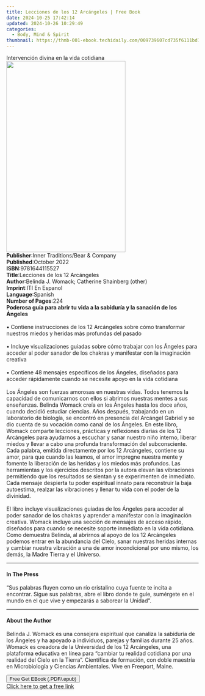 ```yaml
---
title: Lecciones de los 12 Arcángeles | Free Book
date: 2024-10-25 17:42:14
updated: 2024-10-26 10:29:49
categories:
  - Body, Mind & Spirit
thumbnail: https://thmb-001-ebook.techidaily.com/009739607cd735f6111bd1d5b1105d5eb0ba6dc64a0066a3fbd3208722f0a53a.jpg
---
```

<main id="book-container">
  <div class="flex flex-col">
    <div class="book-brief flex-1 py-6 px-4 sm:p-6 md:py-10 md:px-8">
      <!-- brief-->
      <div class="book-brief-main">
        Intervención divina en la vida cotidiana
      </div>
    </div>
    <div
      class="book-meta-info flex-1 grid gap-4 col-start-1 col-end-3 row-start-1 sm:mb-6 sm:grid-cols-4 lg:gap-6 lg:col-start-2 lg:row-end-6 lg:row-span-6 lg:mb-0"
    >
      <div
        class="book-meta-info-left place-content-center mt-4 p-4 text-sm leading-6 col-start-2 col-span-2 dark:text-slate-400"
      >
        <img
          class="w-full h-500 object-cover rounded-lg sm:h-255 sm:col-span-2 lg:col-span-full"
          src="https://img-001-ebook.techidaily.com/f3b40064e0999055130a8bf5613826efb63565e413faabb0a69c1451f8444b8f.jpg"
          alt=""
          width="312"
          height="500"
        />
      </div>
      <div
        class="book-meta-info-right mt-2 col-start-1 row-start-2 col-span-3 self-center"
      >
        <!-- meta data  -->
        <div class="flex flex-col px-4 md:px-8">
          <div class="flex-1">
            <strong>Publisher</strong>:<span class="px-2"
              >Inner Traditions/Bear &amp; Company</span
            >
          </div>
          <div class="flex-1">
            <strong>Published</strong>:<span class="px-2">October 2022</span>
          </div>
          <div class="flex-1">
            <strong>ISBN</strong>:<span class="px-2">9781644115527</span>
          </div>
          <div class="flex-1">
            <strong>Title</strong>:<span class="px-2"
              >Lecciones de los 12 Arcángeles</span
            >
          </div>
          <div class="flex-1">
            <strong>Author</strong>:<span class="px-2"
              >Belinda J. Womack; Catherine Shainberg (other)</span
            >
          </div>
          <div class="flex-1">
            <strong>Imprint</strong>:<span class="px-2">ITI En Espanol</span>
          </div>
          <div class="flex-1">
            <strong>Language</strong>:<span class="px-2">Spanish</span>
          </div>
          <div class="flex-1">
            <strong>Number of Pages</strong>:<span class="px-2">224</span>
          </div>
        </div>
      </div>
    </div>
    <div class="book-description flex-1 py-6 px-4 sm:p-6 md:py-10 md:px-8">
      <div class="book-description-main">
        <div accordion-content="" id="description">
          <b
            >Poderosa guía para abrir tu vida a la sabiduría y la sanación de
            los Ángeles</b
          ><br /><br />• Contiene instrucciones de los 12 Arcángeles sobre cómo
          transformar nuestros miedos y heridas más profundas del pasado<br /><br />•
          Incluye visualizaciones guiadas sobre cómo trabajar con los Ángeles
          para acceder al poder sanador de los chakras y manifestar con la
          imaginación creativa<br /><br />• Contiene 48 mensajes específicos de
          los Ángeles, diseñados para acceder rápidamente cuando se necesite
          apoyo en la vida cotidiana<br /><br />Los Ángeles son fuerzas amorosas
          en nuestras vidas. Todos tenemos la capacidad de comunicarnos con
          ellos si abrimos nuestras mentes a sus enseñanzas. Belinda Womack
          creía en los Ángeles hasta los doce años, cuando decidió estudiar
          ciencias. Años después, trabajando en un laboratorio de biología, se
          encontró en presencia del Arcángel Gabriel y se dio cuenta de su
          vocación como canal de los Ángeles. En este libro, Womack comparte
          lecciones, prácticas y reflexiones diarias de los 12 Arcángeles para
          ayudarnos a escuchar y sanar nuestro niño interno, liberar miedos y
          llevar a cabo una profunda transformación del subconsciente. Cada
          palabra, emitida directamente por los 12 Arcángeles, contiene su amor,
          para que cuando las leamos, el amor impregne nuestra mente y fomente
          la liberación de las heridas y los miedos más profundos. Las
          herramientas y los ejercicios descritos por la autora elevan las
          vibraciones permitiendo que los resultados se sientan y se
          experimenten de inmediato. Cada mensaje despierta tu poder espiritual
          innato para reconstruir la baja autoestima, realzar las vibraciones y
          llenar tu vida con el poder de la divinidad. <br /><br />El libro
          incluye visualizaciones guiadas de los Ángeles para acceder al poder
          sanador de los chakras y aprender a manifestar con la imaginación
          creativa. Womack incluye una sección de mensajes de acceso rápido,
          diseñados para cuando se necesite soporte inmediato en la vida
          cotidiana. Como demuestra Belinda, al abrirnos al apoyo de los 12
          Arcángeles podemos entrar en la abundancia del Cielo, sanar nuestras
          heridas internas y cambiar nuestra vibración a una de amor
          incondicional por uno mismo, los demás, la Madre Tierra y el Universo.
        </div>
        <div class="accordion-fader"></div>
      </div>
    </div>
    <div class="book-excerpts flex-1 py-6 px-4 sm:p-6 md:py-10 md:px-8">
      <!-- excerpts-->
      <div class="book-excerpts-main">
        <hr />
        <h4 class="placeholder placeholder-heading">
          <span>In The Press</span>
        </h4>
        <p>
          “Sus palabras fluyen como un río cristalino cuya fuente te incita a
          encontrar. Sigue sus palabras, abre el libro donde te guíe, sumérgete
          en el mundo en el que vive y empezarás a saborear la Unidad”.
        </p>
      </div>
    </div>
    <div class="book-about-author flex-1 py-6 px-4 sm:p-6 md:py-10 md:px-8">
      <!-- about author-->
      <div class="book-main-author-main">
        <hr />
        <h4 class="placeholder placeholder-heading">
          <span>About the Author</span>
        </h4>
        <p>
          Belinda J. Womack es una consejera espiritual que canaliza la
          sabiduría de los Ángeles y ha apoyado a individuos, parejas y familias
          durante 25 años. Womack es creadora de la Universidad de los 12
          Arcángeles, una plataforma educativa en línea para “cambiar tu
          realidad cotidiana por una realidad del Cielo en la Tierra”.
          Científica de formación, con doble maestría en Microbiología y
          Ciencias Ambientales. Vive en Freeport, Maine.
        </p>
      </div>
    </div>
    <div class="book-free-get flex-1 py-6 px-4 sm:p-6 md:py-10 md:px-8">
      <button
        id="btn-free-get"
        class="bg-blue-500 hover:bg-blue-700 text-white font-bold py-2 px-4 rounded"
      >
        Free Get EBook (.PDF/.epub)
      </button>
      <div id="countdown-display" class="px-2 text-lg mt-2"></div>
      <a
        id="free-link"
        class="hidden bg-blue-500 hover:bg-blue-700 text-white font-bold py-2 px-4 rounded"
        href="https://www.ebooks.com/en-us/book/210500805/lecciones-de-los-12-arc-ngeles/belinda-j-womack/"
        target="_blank"
        >Click here to get a free link</a
      >
    </div>
    <script>
      let countdownTime = 0;
      let countdownInterval = null;
      document
        .getElementById('btn-free-get')
        .addEventListener('click', startCountdown);
      function startCountdown() {
        countdownTime = new Date().getTime() + 60000 * 3;
        countdownInterval = setInterval(updateCountdown, 1000);
        document.getElementById('btn-free-get').disabled = true;
        document
          .getElementById('btn-free-get')
          .classList.add('bg-gray-500', 'cursor-not-allowed');
      }
      function updateCountdown() {
        let currentTime = new Date().getTime();
        let timeLeft = countdownTime - currentTime;
        let secondsLeft = Math.floor(timeLeft / 1000);
        document.getElementById('countdown-display').innerHTML =
          `Remaining time: ${secondsLeft} seconds.`;
        if (secondsLeft <= 0) {
          clearInterval(countdownInterval);
          document.getElementById('btn-free-get').classList.add('hidden');
          document.getElementById('free-link').classList.remove('hidden');
          document.getElementById('countdown-display').innerHTML = '';
        }
      }
    </script>
  </div>
</main>
